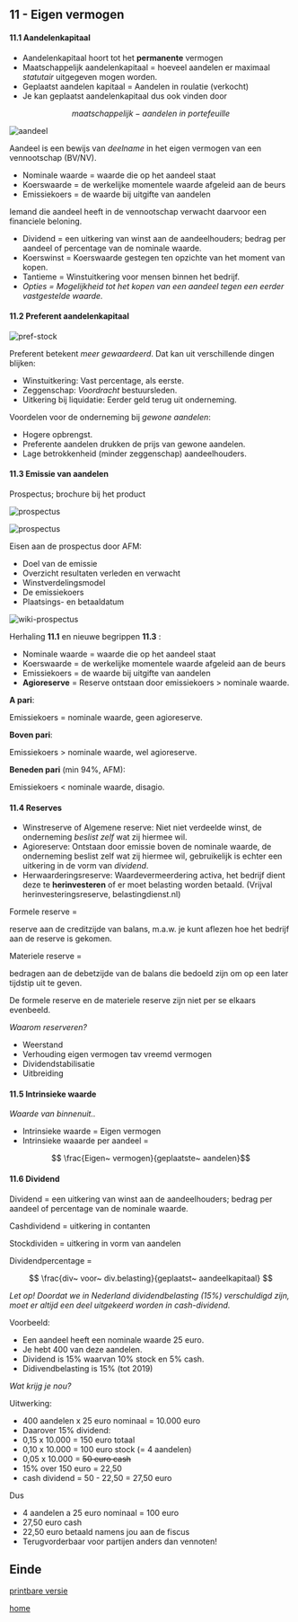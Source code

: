 ## 11 - Eigen vermogen


#### 11.1 Aandelenkapitaal


- Aandelenkapitaal hoort tot het **permanente** vermogen
- Maatschappelijk aandelenkapitaal = hoeveel aandelen er maximaal _statutair_ uitgegeven mogen worden.
- Geplaatst aandelen kapitaal = Aandelen in roulatie (verkocht)
- Je kan geplaatst aandelenkapitaal dus ook vinden door 

$$ maatschappelijk - aandelen~in~portefeuille$$


![aandeel](vavo/fotos/aandeelHA.jpg)


Aandeel is een bewijs van _deelname_ in het eigen vermogen van een vennootschap (BV/NV).
- Nominale waarde = waarde die op het aandeel staat
- Koerswaarde = de werkelijke momentele waarde afgeleid aan de beurs
- Emissiekoers = de waarde bij uitgifte van aandelen


Iemand die aandeel heeft in de vennootschap verwacht daarvoor een financiele beloning.
- Dividend = een uitkering van winst aan de aandeelhouders; bedrag per aandeel of percentage van de nominale waarde.
- Koerswinst = Koerswaarde gestegen ten opzichte van het moment van kopen.
- Tantieme = Winstuitkering voor mensen binnen het bedrijf.
- _Opties = Mogelijkheid tot het kopen van een aandeel tegen een eerder vastgestelde waarde._


#### 11.2 Preferent aandelenkapitaal


![pref-stock](vavo/fotos/pref-stock.jpg)


Preferent betekent _meer gewaardeerd_.
Dat kan uit verschillende dingen blijken:

- Winstuitkering: Vast percentage, als eerste.
- Zeggenschap: _Voordracht_ bestuursleden.
- Uitkering bij liquidatie: Eerder geld terug uit onderneming.


Voordelen voor de onderneming bij _gewone aandelen_:
- Hogere opbrengst.
- Preferente aandelen drukken de prijs van gewone aandelen.
- Lage betrokkenheid (minder zeggenschap) aandeelhouders.


#### 11.3 Emissie van aandelen


Prospectus; brochure bij het product

![prospectus](vavo/fotos/prospectus.png)


![prospectus](vavo/fotos/Prospectus.jpg)


Eisen aan de prospectus door AFM:
- Doel van de emissie
- Overzicht resultaten verleden en verwacht
- Winstverdelingsmodel
- De emissiekoers
- Plaatsings- en betaaldatum


![wiki-prospectus](vavo/fotos/wiki-prospectus.png)


Herhaling **11.1** en nieuwe begrippen **11.3** :
- Nominale waarde = waarde die op het aandeel staat
- Koerswaarde = de werkelijke momentele waarde afgeleid aan de beurs
- Emissiekoers = de waarde bij uitgifte van aandelen
- **Agioreserve** = Reserve ontstaan door emissiekoers > nominale waarde.


**A pari**:

Emissiekoers = nominale waarde, geen agioreserve.

**Boven pari**:

Emissiekoers > nominale waarde, wel agioreserve.

**Beneden pari** (min 94%, AFM): 

Emissiekoers < nominale waarde, disagio.


#### 11.4 Reserves


- Winstreserve of Algemene reserve: Niet niet verdeelde winst, de onderneming _beslist zelf_ wat zij hiermee wil.
- Agioreserve: Ontstaan door emissie boven de nominale waarde, de onderneming beslist zelf wat zij hiermee wil, gebruikelijk is echter een uitkering in de vorm van _dividend_.
- Herwaarderingsreserve: Waardevermeerdering activa, het bedrijf dient deze te **herinvesteren** of er moet belasting worden betaald. (Vrijval herinvesteringsreserve, belastingdienst.nl)


Formele reserve = 

reserve aan de creditzijde van balans, m.a.w. je kunt aflezen hoe het bedrijf aan de reserve is gekomen.

Materiele reserve = 

bedragen aan de debetzijde van de balans die bedoeld zijn om op een later tijdstip uit te geven.

De formele reserve en de materiele reserve zijn niet per se elkaars evenbeeld.


_Waarom reserveren?_
- Weerstand
- Verhouding eigen vermogen tav vreemd vermogen
- Dividendstabilisatie
- Uitbreiding


#### 11.5 Intrinsieke waarde


_Waarde van binnenuit.._


- Intrinsieke waarde = Eigen vermogen
- Intrinsieke waaarde per aandeel = 

$$ \frac{Eigen~ vermogen}{geplaatste~ aandelen}$$


#### 11.6 Dividend


Dividend = een uitkering van winst aan de aandeelhouders; bedrag per aandeel of percentage van de nominale waarde.

Cashdividend = uitkering in contanten 

Stockdividen = uitkering in vorm van aandelen

Dividendpercentage = 

$$ \frac{div~ voor~ div.belasting}{geplaatst~ aandeelkapitaal} $$


_Let op!
Doordat we in Nederland dividendbelasting (15%) verschuldigd zijn, moet er altijd een deel uitgekeerd worden in cash-dividend._


Voorbeeld:
- Een aandeel heeft een nominale waarde 25 euro.
- Je hebt 400 van deze aandelen.
- Dividend is 15% waarvan 10% stock en 5% cash.
- Didivendbelasting is 15% (tot 2019)

_Wat krijg je nou?_


Uitwerking:
- 400 aandelen x 25 euro nominaal = 10.000 euro
- Daarover 15% dividend: 
- 0,15 x 10.000 = 150 euro totaal
- 0,10 x 10.000 = 100 euro stock (= 4 aandelen)
- 0,05 x 10.000 =  ~~50 euro cash~~
- 15% over 150 euro = 22,50
- cash dividend = 50 - 22,50 = 27,50 euro


Dus
- 4 aandelen a 25 euro nominaal = 100 euro
- 27,50 euro cash
- 22,50 euro betaald namens jou aan de fiscus
- Terugvorderbaar voor partijen anders dan vennoten!



## Einde

[printbare versie](havo_hfd11.html?print-pdf)

[home](index.html)